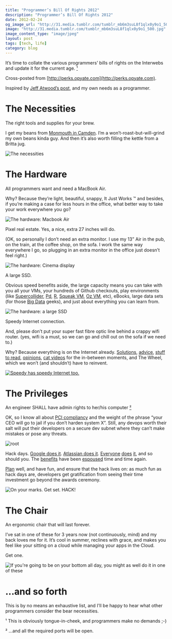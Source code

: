 ```yaml
---
title: "Programmer’s Bill Of Rights 2012"
description: "Programmer’s Bill Of Rights 2012"
date: 2012-02-24
og_image_url: "http://31.media.tumblr.com/tumblr_mb6m3suL8f1qlx0y9o1_500.jpg"
image: "http://31.media.tumblr.com/tumblr_mb6m3suL8f1qlx0y9o1_500.jpg"
image_content_type: "image/jpeg"
layout: post
tags: [tech, life]
category: blog
---
```


It’s time to collate the various programmers’ bills of rights on the Interwebs and update it for the current age. <a href="#¹">¹</a>

Cross-posted from [http://perks.opyate.com](http://perks.opyate.com).

Inspired by [Jeff Atwood’s post](http://www.codinghorror.com/blog/2006/08/the-programmers-bill-of-rights.html), and my own needs as a programmer.

# The Necessities

The right tools and supplies for your brew.

I get my beans from [Monmouth in Camden](http://www.monmouthcoffee.co.uk/). I’m a won’t-roast-but-will-grind my own beans kinda guy. And then it’s also worth filling the kettle from a Britta jug.

<img src="http://24.media.tumblr.com/611ede00c418fcdcf90c44d2755b7297/tumblr_msach2YkSU1rqrenzo1_1280.jpg" alt="The necessities">

# The Hardware

All programmers want and need a MacBook Air.

Why? Because they’re light, beautiful, snappy, It Just Works ™ and besides, if you’re making a case for less hours in the office, what better way to take your work everywhere you go?

<img src="http://24.media.tumblr.com/tumblr_lzw2jjpwEQ1rqrenzo1_1280.jpg" alt="The hardware: Macbook Air">

Pixel real estate. Yes, a nice, extra 27 inches will do.

(OK, so personally I don’t need an extra monitor. I use my 13” Air in the pub, on the train, at the coffee shop, on the sofa. I work the same way everywhere I go, so plugging in an extra monitor in the office just doesn’t feel right.)

<img src="http://31.media.tumblr.com/tumblr_mb6mfh019C1qlx0y9o1_1280.jpg" alt="The hardware: Cinema display">

A large SSD.

Obvious speed benefits aside, the large capacity means you can take with you all your VMs, your hundreds of Github checkouts, play environments (like [Supercollider](http://supercollider.sourceforge.net/), [Pd](http://puredata.info/), [R](http://www.r-project.org/), [Squeak VM](http://squeak.org/), [Oz VM](http://www.mozart-oz.org/), etc), eBooks, large data sets (for those [Big Data](http://en.wikipedia.org/wiki/Big_data) geeks), and just about everything you can learn from.

<img src="http://24.media.tumblr.com/tumblr_lzw2znnV2A1rqrenzo1_1280.png" alt="The hardware: a large SSD">

Speedy Internet connection.

And, please don’t put your super fast fibre optic line behind a crappy wifi router. (yes, wifi is a must, so we can go and chill out on the sofa if we need to.)

Why? Because everything is on the Internet already. [Solutions](http://stackexchange.com/), [advice](http://www.quora.com/), [stuff to read](http://news.ycombinator.com/), [opinions](http://pollarize.me/), [cat videos](http://www.youtube.com/results?search_query=stalking+cat) for the in-between moments, and The Wheel, which we won’t (and shouldn’t) have to reinvent.

<a href="http://en.wikipedia.org/wiki/Speedy_Gonzales"><img src="http://31.media.tumblr.com/tumblr_mbn0xsi1mC1rqrenzo1_1280.jpg" alt="Speedy has speedy Internet too."></a>

# The Privileges

An engineer SHALL have admin rights to her/his computer <a href="#²">²</a>

OK, so I know all about [PCI compliancy](http://en.wikipedia.org/wiki/Payment_Card_Industry_Data_Security_Standard) and the weight of the phrase “your CEO will go to jail if you don’t harden system X”. Still, any devops worth their salt will put their developers on a secure dev subnet where they can’t make mistakes or pose any threats.

<img src="http://31.media.tumblr.com/tumblr_mb6m3suL8f1qlx0y9o1_500.jpg" alt="root">

Hack days. [Google does it](http://www.nytimes.com/2007/10/21/jobs/21pre.html). [Atlassian does it](http://www.atlassian.com/company/about/shipit). [Everyone](http://blog.twitter.com/2012/01/hack-week-twitter.html) [does](http://www.guardian.co.uk/info/developer-blog/2012/feb/03/guardian-hack-day-2) [it](http://www.youtube.com/watch?v=PUwEEOhcK3s), and so should you. The [benefits](http://www.inc.com/jessica-stillman/hack-days-not-just-for-facebookers.html) have been [espoused](http://globalpersonals.co.uk/blog/hack-attack/) time and time again.

[Plan](http://hackdaymanifesto.com/) well, and have fun, and ensure that the hack lives on: as much fun as hack days are, developers get gratification from seeing their time investment go beyond the awards ceremony.

<img src="http://24.media.tumblr.com/tumblr_mbl0jzlWN41rqrenzo1_1280.jpg" alt="On your marks. Get set. HACK!">

# The Chair

An ergonomic chair that will last forever.

I’ve sat in one of these for 3 years now (not continuously, mind) and my back loves me for it. It’s cool in summer, reclines with grace, and makes you feel like your sitting on a cloud while managing your apps in the Cloud.

Get one.

<img src="http://24.media.tumblr.com/tumblr_mb62qbnz5F1rqrenzo1_1280.jpg" alt="If you're going to be on your bottom all day, you might as well do it in one of these">

# ...and so forth

This is by no means an exhaustive list, and I'll be happy to hear what other programmers consider the bear necessities.

<a name="¹">¹</a> This is obviously tongue-in-cheek, and programmers make no demands ;-)

<a name="²">²</a> …and all the required ports will be open.


